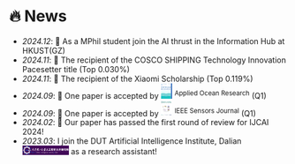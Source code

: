 # 🔥 News
- *2024.12*: 🎉 As a MPhil student join the AI thrust in the Information Hub at HKUST(GZ)
- *2024.11*: 🎉 The recipient of the COSCO SHIPPING Technology Innovation Pacesetter title (Top 0.030%)
- *2024.11*: 🎉 The recipient of the Xiaomi Scholarship (Top 0.119%)
- *2024.09*: 🎉 One paper is accepted by <img src='./images/apor.png' style='width: 1.5em;'> <sup>Applied Ocean Research</sup> (Q1) 
- *2024.09*: 🎉 One paper is accepted by <img src='./images/JS.png' style='width: 1.5em;'> <sup>IEEE Sensors Journal</sup> (Q1)
- *2024.02*: 🎉 Our paper has passed the first round of review for IJCAI 2024!
- *2023.03*: I join the DUT Artificial Intelligence Institute, Dalian <img src='./images/dutAI.png' style='width: 6em;'> as a research assistant!
